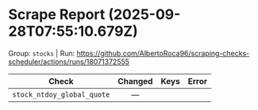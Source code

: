 # Scrape Report (2025-09-28T07:55:10.679Z)

Group: `stocks`  |  Run: https://github.com/AlbertoRoca96/scraping-checks-scheduler/actions/runs/18071372555

| Check | Changed | Keys | Error |
|---|:---:|:--|:--|
| `stock_ntdoy_global_quote` | — |  |  |
